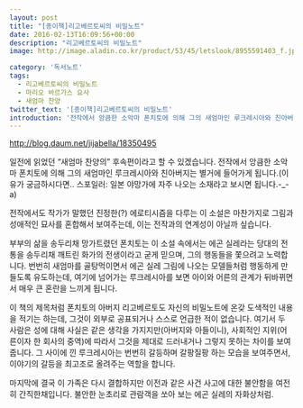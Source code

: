 ```yaml
---
layout: post
title: "[종이책]리고베르토씨의 비밀노트"
date: 2016-02-13T16:09:56+00:00
description: "리고베르토씨의 비밀노트"
image: http://image.aladin.co.kr/product/53/45/letslook/8955591403_f.jpg

category: '독서노트'  
tags: 
  - 리고베르토씨의 비밀노트
  - 마리오 바르가스 요사
  - 새엄마 찬양
twitter_text: '[종이책]리고베르토씨의 비밀노트'
introduction: '전작에서 앙큼한 소악마 폰치토에 의해 그의 새엄마인 루크레시아와 친아버지는 별거에 들어가게 됩니다.'
---
```


<http://blog.daum.net/jijabella/18350495>

일전에 읽었던 &#8220;새엄마 찬양의&#8221; 후속편이라고 할 수 있겠습니다. 전작에서 앙큼한 소악마 폰치토에 의해 그의 새엄마인 루크레시아와 친아버지는 별거에 들어가게 됩니다.(이유가 궁금하시다면.. 스포일러: 일본 야망가에 자주 나오는 소재라고 보시면 됩니다.-_-a)

전작에서도 작가가 말했던 진정한(?) 에로티시즘을 다루는 이 소설은 마찬가지로 그림과 성애적인 묘사를 혼합해서 보여주는데, 이는 전작과의 연계성이 아닐까 싶습니다. 

부부의 삶을 송두리채 망가트렸던 폰치토는 이 소설 속에서는 에곤 실레라는 당대의 전통을 송두리채 깨트린 화가의 전생이라고 굳게 믿으며, 그의 행동들을 쫓으려고 노력합니다. 번번히 새엄마를 골탕먹이면서 에곤 실레 그림에 나오는 모델들처럼 행동하게 만들도록 유도하는데, 여기에 넘어가는 루크레시아를 보면 아이와 어른의 관계가 뒤바뀌면서 매우 큰 혼란을 느끼게 됩니다.

이 책의 제목처럼 폰치토의 아버지 리고베르토도 자신의 비밀노트에 온갖 도색적인 내용을 적기는 하는데, 그것이 외부로 공표되거나 스스로 언급한 적이 없습니다. 여기서 두 사람은 성에 대해 사실은 같은 생각을 가지지만(아버지와 아들이니), 사회적인 지위(어른이자 한 회사의 중역)에 따라서 그것을 제대로 드러내거나 그렇지 못하는 차이를 보여줍니다. 그 사이에 낀 루크레시아는 번번히 갈등하며 갈팡질팡 하는 모습을 보여주면서, 이야기의 갈등을 최고조로 올려주는 역할을 합니다.

마지막에 결국 이 가족은 다시 결합하지만 이전과 같은 사건 사고에 대한 불안함을 여전히 간직한채입니다. 불안한 눈초리로 관람객을 쏘아 보는 에곤 실레의 자화상처럼.